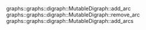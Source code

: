 graphs::graphs::digraph::MutableDigraph::add_arc
graphs::graphs::digraph::MutableDigraph::remove_arc
graphs::graphs::digraph::MutableDigraph::add_arcs